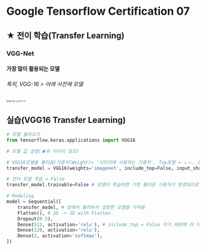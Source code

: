 # Google Tensorflow Certification 07



## ★ 전이 학습(Transfer Learning)



### VGG-Net

#### 	가장 많이 활용되는 모델 

###### 		특히, VGG-16 > 아래 사진에 모델 
<img src="C:\Users\kkhhy\Desktop\제목 없는 노트북 P1 (1).png" alt="제목 없는 노트북 P1 (1)" style="zoom: 33%;" />



## 실습(VGG16 Transfer Learning)

```python
# 모델 불러오기
from tensorflow.keras.applications import VGG16
```

```python
# 모델 값 설정(★위 이미지 참조)

# VGG16모델을 불러옴(가중치(Weight)= '이미지에 사용하는 가중치', Top포함 = ㄴㄴ, input_shape = 사이즈, 3체널)
transfer_model = VGG16(weights='imagenet', include_top=False, input_shape=(224, 224, 3))

# 전이 모델 학습 = False
transfer_model.trainable=False # 모델이 학습하면 기껏 불러온 가중치가 변경되므로 Trainable = False 
```

```python
# Modeling
model = Sequential([
    transfer_model, # 앞에서 불러와서 설정한 모델을 가져옴
    Flatten(), # 2D -> 1D with Flatten
    Dropout(0.5),
    Dense(512, activation='relu'), # include_top = False 이기 때문에 이 아래 부분은 용도에 맞춰 Custom
    Dense(128, activation='relu'),
    Dense(2, activation='softmax'),
])
```

##### 	

